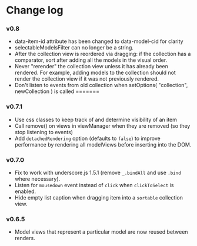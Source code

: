 # Change log

### v0.8

* data-item-id attribute has been changed to data-model-cid for clarity
* selectableModelsFilter can no longer be a string.
* After the collection view is reordered via dragging: if the collection has a comparator, sort after adding all the models in the visual order.
* Never "rerender" the collection view unless it has already been rendered.  For example, adding models to the collection should not render the collection view if it was not previously rendered.
* Don't listen to events from old collection when setOptions( "collection", newCollection ) is called
=======

### v0.7.1

* Use css classes to keep track of and determine visibility of an item
* Call remove() on views in viewManager when they are removed (so they stop listening to events)
* Add `detachedRendering` option (defaults to `false`) to improve performance by rendering all modelViews before inserting into the DOM.

### v0.7.0

* Fix to work with underscore.js 1.5.1 (remove `_.bindAll` and use `.bind` where necessary).
* Listen for `mousedown` event instead of `click` when `clickToSelect` is enabled.
* Hide empty list caption when dragging item into a `sortable` collection view.

### v0.6.5

* Model views that represent a particular model are now reused between renders.
